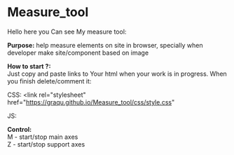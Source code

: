 # Measure_tool

Hello here you Can see My measure tool:  

**Purpose:**   help measure elements on site in browser, specially when developer make site/component based on image

**How to start ?:**  
Just copy and paste links to Your html when your work is in progress. When you finish delete/comment it:  

CSS: <link rel="stylesheet" href="https://graqu.github.io/Measure_tool/css/style.css"  

JS: <script type="module" src="https://graqu.github.io/Measure_tool/js/script.js"></script>  

**Control:**  
M - start/stop main axes  
Z - start/stop support axes
